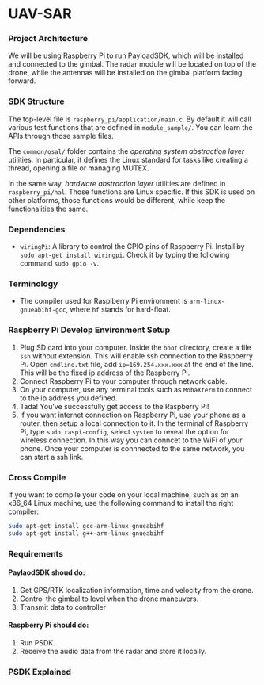 # UAV-SAR

### Project Architecture

We will be using Raspberry Pi to run PayloadSDK, which will be installed and connected to the gimbal. The radar module will be located on top of the drone, while the antennas will be installed on the gimbal platform facing forward.

### SDK Structure

The top-level file is `raspberry_pi/application/main.c`. By default it will call various test functions that are defined in `module_sample/`. You can learn the APIs through those sample files.

The `common/osal/` folder contains the *operating system abstraction layer* utilities. In particular, it defines the Linux standard for tasks like creating a thread, opening a file or managing MUTEX. 

In the same way, *hardware abstraction layer* utilities are defined in `raspberry_pi/hal`. Those functions are Linux specific. If this SDK is used on other platforms, those functions would be different, while keep the functionalities the same.

### Dependencies

* `wiringPi`: A library to control the GPIO pins of Raspberry Pi. Install by `sudo apt-get install wiringpi`. Check it by typing the following command `sudo gpio -v`.

### Terminology

- The compiler used for Raspiberry Pi environment is `arm-linux-gnueabihf-gcc`, where `hf` stands for hard-float.

### Raspberry Pi Develop Environment Setup

1. Plug SD card into your computer. Inside the `boot` directory, create a file `ssh` without extension. This will enable ssh connection to the Raspberry Pi. Open `cmdline.txt` file, add `ip=169.254.xxx.xxx` at the end of the line. This will be the fixed ip address of the Raspberry Pi.
2. Connect Raspberry Pi to your computer through network cable.
3. On your computer, use any terminal tools such as `MobaXterm` to connect to the ip address you defined.
4. Tada! You've successfully get access to the Raspberry Pi!
5. If you want internet connection on Raspberry Pi, use your phone as a router, then setup a local connection to it. In the terminal of Raspberry Pi, type `sudo raspi-config`, select `system` to reveal the option for wireless connection. In this way you can conncet to the WiFi of your phone. Once your computer is connnected to the same network, you can start a ssh link.

### Cross Compile

If you want to compile your code on your local machine, such as on an x86_64 Linux machine, use the following command to install the right compiler:

```bash
sudo apt-get install gcc-arm-linux-gnueabihf
sudo apt-get install g++-arm-linux-gnueabihf
```
### Requirements

#### PaylaodSDK shoud do:
1. Get GPS/RTK localization information, time and velocity from the drone.
2. Control the gimbal to level when the drone maneuvers.
3. Transmit data to controller

#### Raspberry Pi should do:
1. Run PSDK.
2. Receive the audio data from the radar and store it locally.

### PSDK Explained




